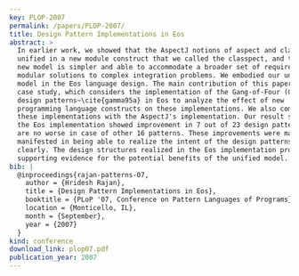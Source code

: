 ```yaml
---
key: PLOP-2007
permalink: /papers/PLOP-2007/
title: Design Pattern Implementations in Eos
abstract: >
  In earlier work, we showed that the AspectJ notions of aspect and class can be
  unified in a new module construct that we called the classpect, and that this
  new model is simpler and able to accommodate a broader set of requirements for
  modular solutions to complex integration problems. We embodied our unified
  model in the Eos language design. The main contribution of this paper is a
  case study, which considers the implementation of the Gang-of-Four (GOF)
  design patterns~\cite{gamma95a} in Eos to analyze the effect of new
  programming language constructs on these implementations. We also compare
  these implementations with the AspectJ's implementation. Our result shows that
  the Eos implementation showed improvement in 7 out of 23 design patterns, and
  are no worse in case of other 16 patterns. These improvements were mainly
  manifested in being able to realize the intent of the design patterns more
  clearly. The design structures realized in the Eos implementation provide
  supporting evidence for the potential benefits of the unified model.
bib: |
  @inproceedings{rajan-patterns-07,
    author = {Hridesh Rajan},
    title = {Design Pattern Implementations in Eos},
    booktitle = {PLoP '07, Conference on Pattern Languages of Programs},
    location = {Monticello, IL},
    month = {September},
    year = {2007}
  }
kind: conference
download_link: plop07.pdf
publication_year: 2007
---
```

